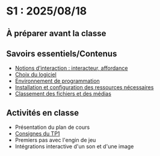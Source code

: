 # S1 : 2025/08/18

## À préparer avant la classe

## Savoirs essentiels/Contenus

* [Notions d’interaction : interacteur, affordance](../../03-savoirs/01/01-interactivite/)
* [Choix du logiciel](../../03-savoirs/01/02-logiciels/)
* [Environnement de programmation](../../03-savoirs/01/03-environnement-programmation/)
* [Installation et configuration des ressources nécessaires](../../03-savoirs/01/04-installation/)
* [Classement des fichiers et des médias](../../03-savoirs/01/05-classement-fichiers-medias/)



## Activités en classe

* Présentation du plan de cours
* [Consignes du TP1](../../02-activites/01/)
* Premiers pas avec l'engin de jeu
* Intégrations interactive d'un son et d'une image 